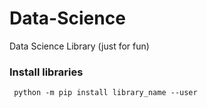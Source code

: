 # Data-Science
Data Science Library (just for fun)

### Install libraries 
     python -m pip install library_name --user


